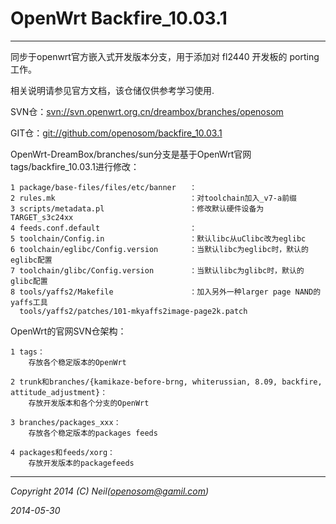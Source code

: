 
OpenWrt Backfire_10.03.1
===
---------------------------------
同步于openwrt官方嵌入式开发版本分支，用于添加对 fl2440 开发板的 porting 工作。

相关说明请参见官方文档，该仓储仅供参考学习使用.

SVN仓：[svn://svn.openwrt.org.cn/dreambox/branches/openosom](https://dev.openwrt.org.cn/browser/branches/openosom)

GIT仓：[git://github.com/openosom/backfire_10.03.1](https://github.com/openosom/backfire_10.03.1)


OpenWrt-DreamBox/branches/sun分支是基于OpenWrt官网tags/backfire_10.03.1进行修改：

    1 package/base-files/files/etc/banner   ：
    2 rules.mk                              ：对toolchain加入_v7-a前缀
    3 scripts/metadata.pl                   ：修改默认硬件设备为TARGET_s3c24xx
    4 feeds.conf.default                    ：
    5 toolchain/Config.in                   ：默认libc从uClibc改为eglibc
    6 toolchain/eglibc/Config.version       ：当默认libc为eglibc时，默认的eglibc配置
    7 toolchain/glibc/Config.version        ：当默认libc为glibc时，默认的glibc配置
    8 tools/yaffs2/Makefile                 ：加入另外一种larger page NAND的yaffs工具
      tools/yaffs2/patches/101-mkyaffs2image-page2k.patch


OpenWrt的官网SVN仓架构：

    1 tags：
        存放各个稳定版本的OpenWrt
            
    2 trunk和branches/{kamikaze-before-brng, whiterussian, 8.09, backfire, attitude_adjustment}：
        存放开发版本和各个分支的OpenWrt

    3 branches/packages_xxx：
        存放各个稳定版本的packages feeds
        
    4 packages和feeds/xorg：
        存放开发版本的packagefeeds



---------------------------------
_Copyright 2014 (C) Neil([openosom@gamil.com](gmail.google.com))_

_2014-05-30_


